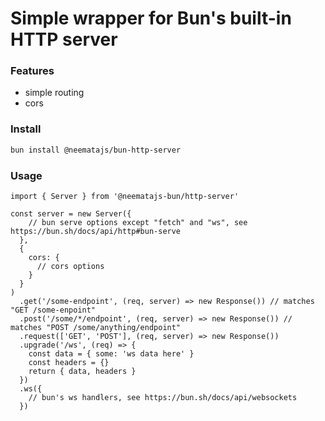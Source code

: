 # Simple wrapper for Bun's built-in HTTP server

### Features
 - simple routing
 - cors

### Install
```sh
bun install @neematajs/bun-http-server
```

### Usage
```TS
import { Server } from '@neematajs-bun/http-server'

const server = new Server({
    // bun serve options except "fetch" and "ws", see https://bun.sh/docs/api/http#bun-serve
  }, 
  {
    cors: {
      // cors options 
    }
  }
)
  .get('/some-endpoint', (req, server) => new Response()) // matches "GET /some-enpoint"
  .post('/some/*/endpoint', (req, server) => new Response()) // matches "POST /some/anything/endpoint"
  .request(['GET', 'POST'], (req, server) => new Response())
  .upgrade('/ws', (req) => {
    const data = { some: 'ws data here' }
    const headers = {}
    return { data, headers }
  })
  .ws({
    // bun's ws handlers, see https://bun.sh/docs/api/websockets
  })
```
